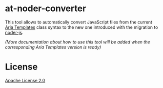 # at-noder-converter

This tool allows to automatically convert JavaScript files from the current [Aria Templates](http://ariatemplates.com)
class syntax to the new one introduced with the migration to [noder-js](https://github.com/ariatemplates/noder).

*(More documentation about how to use this tool will be added when the corresponding Aria Templates
version is ready)*

License
=======

[Apache License 2.0](https://github.com/ariatemplates/ariatemplates/blob/master/LICENSE)
